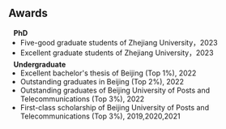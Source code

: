 ## Awards

<h4 style="margin:0 10px 0;">PhD</h4>

<ul style="margin:0 0 5px;">
 <li><autocolor>Five-good graduate students of Zhejiang University，2023 </autocolor></li>
 <li><autocolor>Excellent graduate students of Zhejiang University，2023 </autocolor></li>
 <!-- <li><a href="http://cvpr2023.thecvf.com/"><autocolor>IEEE/CVF Conference on Computer Vision and Pattern Recognition (CVPR) 2021-2023</autocolor></a></li>注释此处 -->
 <!--  <li><a href="http://iccv2021.thecvf.com/"><autocolor>IEEE/CVF International Conference on Computer Vision (ICCV) 2021</autocolor></a></li>注释此处 -->
 <!--  <li><a href="https://eccv2022.ecva.net/"><autocolor>European Conference on Computer Vision (ECCV) 2022</autocolor></a></li>注释此处 -->
</ul>

<h4 style="margin:0 10px 0;">Undergraduate</h4>

<ul style="margin:0 0 20px;">       
    <li><autocolor>Excellent bachelor's thesis of Beijing (Top 1%), 2022 </autocolor></li>
    <li><autocolor>Outstanding graduates in Beijing (Top 2%), 2022 </autocolor></li>
    <li><autocolor>Outstanding graduates of Beijing University of Posts and Telecommunications (Top 3%), 2022 </autocolor></li>
    <li><autocolor>First-class scholarship of Beijing University of Posts and Telecommunications (Top 3%), 2019,2020,2021 </autocolor></li>
<!--   <li><a href="https://www.computer.org/csdl/journal/tp"><autocolor>IEEE Transactions on Pattern Analysis and Machine Intelligence (TPAMI)</autocolor></a></li> 注释此处 -->
<!-- <li><a href="https://www.springer.com/journal/11263"><autocolor>International Journal of Computer Vision (IJCV)</autocolor></a></li> 注释此处 -->
</ul>

